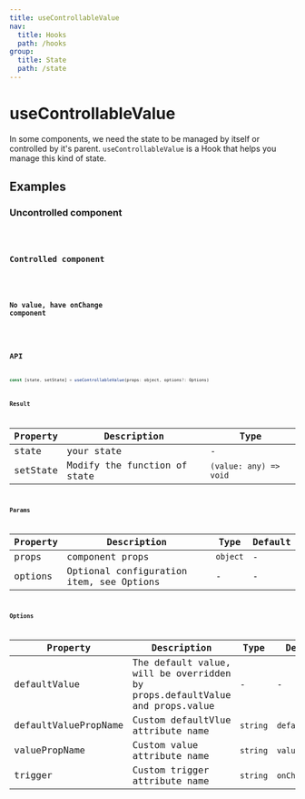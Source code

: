 ```yaml
---
title: useControllableValue
nav:
  title: Hooks
  path: /hooks
group:
  title: State
  path: /state
---
```


# useControllableValue

In some components, we need the state to be managed by itself or controlled by it's parent. `useControllableValue` is a Hook that helps you manage this kind of state.

## Examples

### Uncontrolled component

<code src="./demo/demo1.tsx" />

### Controlled component

<code src="./demo/demo2.tsx" />

### No value, have onChange component

<code src="./demo/demo3.tsx" />

## API

```javascript
const [state, setState] = useControllableValue(props: object, options?: Options)
```

### Result

| Property | Description                  | Type                   |
|----------|------------------------------|------------------------|
| state    | your state                   | -                      |
| setState | Modify the function of state | `(value: any) => void` |

### Params

| Property | Description                              | Type     | Default |
|----------|------------------------------------------|----------|---------|
| props    | component props                          | `object` | -       |
| options  | Optional configuration item, see Options | -        | -       |


### Options

| Property             | Description                                                                 | Type     | Default        |
|----------------------|-----------------------------------------------------------------------------|----------|----------------|
| defaultValue         | The default value, will be overridden by props.defaultValue and props.value | -        | -              |
| defaultValuePropName | Custom defaultVlue attribute name                                           | `string` | `defaultValue` |
| valuePropName        | Custom value attribute name                                                 | `string` | `value`        |
| trigger              | Custom trigger attribute name                                               | `string` | `onChange`     |
